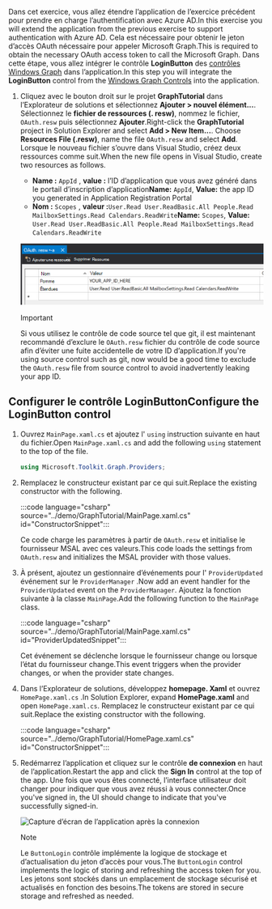 <!-- markdownlint-disable MD002 MD041 -->

<span data-ttu-id="2072b-101">Dans cet exercice, vous allez étendre l’application de l’exercice précédent pour prendre en charge l’authentification avec Azure AD.</span><span class="sxs-lookup"><span data-stu-id="2072b-101">In this exercise you will extend the application from the previous exercise to support authentication with Azure AD.</span></span> <span data-ttu-id="2072b-102">Cela est nécessaire pour obtenir le jeton d’accès OAuth nécessaire pour appeler Microsoft Graph.</span><span class="sxs-lookup"><span data-stu-id="2072b-102">This is required to obtain the necessary OAuth access token to call the Microsoft Graph.</span></span> <span data-ttu-id="2072b-103">Dans cette étape, vous allez intégrer le contrôle **LoginButton** des [contrôles Windows Graph](https://github.com/windows-toolkit/Graph-Controls) dans l’application.</span><span class="sxs-lookup"><span data-stu-id="2072b-103">In this step you will integrate the **LoginButton** control from the [Windows Graph Controls](https://github.com/windows-toolkit/Graph-Controls) into the application.</span></span>

1. <span data-ttu-id="2072b-104">Cliquez avec le bouton droit sur le projet **GraphTutorial** dans l’Explorateur de solutions et sélectionnez **Ajouter > nouvel élément...**. Sélectionnez le **fichier de ressources (. resw)**, nommez le fichier, `OAuth.resw` puis sélectionnez **Ajouter**.</span><span class="sxs-lookup"><span data-stu-id="2072b-104">Right-click the **GraphTutorial** project in Solution Explorer and select **Add > New Item...**. Choose **Resources File (.resw)**, name the file `OAuth.resw` and select **Add**.</span></span> <span data-ttu-id="2072b-105">Lorsque le nouveau fichier s’ouvre dans Visual Studio, créez deux ressources comme suit.</span><span class="sxs-lookup"><span data-stu-id="2072b-105">When the new file opens in Visual Studio, create two resources as follows.</span></span>

    - <span data-ttu-id="2072b-106">**Name :** `AppId` , **value :** l’ID d’application que vous avez généré dans le portail d’inscription d’application</span><span class="sxs-lookup"><span data-stu-id="2072b-106">**Name:** `AppId`, **Value:** the app ID you generated in Application Registration Portal</span></span>
    - <span data-ttu-id="2072b-107">**Nom :** `Scopes` , **valeur :**`User.Read User.ReadBasic.All People.Read MailboxSettings.Read Calendars.ReadWrite`</span><span class="sxs-lookup"><span data-stu-id="2072b-107">**Name:** `Scopes`, **Value:** `User.Read User.ReadBasic.All People.Read MailboxSettings.Read Calendars.ReadWrite`</span></span>

    ![Capture d’écran du fichier OAuth. resw dans l’éditeur Visual Studio](./images/edit-resources-01.png)

    > [!IMPORTANT]
    > <span data-ttu-id="2072b-109">Si vous utilisez le contrôle de code source tel que git, il est maintenant recommandé d’exclure le `OAuth.resw` fichier du contrôle de code source afin d’éviter une fuite accidentelle de votre ID d’application.</span><span class="sxs-lookup"><span data-stu-id="2072b-109">If you're using source control such as git, now would be a good time to exclude the `OAuth.resw` file from source control to avoid inadvertently leaking your app ID.</span></span>

## <a name="configure-the-loginbutton-control"></a><span data-ttu-id="2072b-110">Configurer le contrôle LoginButton</span><span class="sxs-lookup"><span data-stu-id="2072b-110">Configure the LoginButton control</span></span>

1. <span data-ttu-id="2072b-111">Ouvrez `MainPage.xaml.cs` et ajoutez l' `using` instruction suivante en haut du fichier.</span><span class="sxs-lookup"><span data-stu-id="2072b-111">Open `MainPage.xaml.cs` and add the following `using` statement to the top of the file.</span></span>

    ```csharp
    using Microsoft.Toolkit.Graph.Providers;
    ```

1. <span data-ttu-id="2072b-112">Remplacez le constructeur existant par ce qui suit.</span><span class="sxs-lookup"><span data-stu-id="2072b-112">Replace the existing constructor with the following.</span></span>

    :::code language="csharp" source="../demo/GraphTutorial/MainPage.xaml.cs" id="ConstructorSnippet":::

    <span data-ttu-id="2072b-113">Ce code charge les paramètres à partir de `OAuth.resw` et initialise le fournisseur MSAL avec ces valeurs.</span><span class="sxs-lookup"><span data-stu-id="2072b-113">This code loads the settings from `OAuth.resw` and initializes the MSAL provider with those values.</span></span>

1. <span data-ttu-id="2072b-114">À présent, ajoutez un gestionnaire d’événements pour l' `ProviderUpdated` événement sur le `ProviderManager` .</span><span class="sxs-lookup"><span data-stu-id="2072b-114">Now add an event handler for the `ProviderUpdated` event on the `ProviderManager`.</span></span> <span data-ttu-id="2072b-115">Ajoutez la fonction suivante à la classe `MainPage`.</span><span class="sxs-lookup"><span data-stu-id="2072b-115">Add the following function to the `MainPage` class.</span></span>

    :::code language="csharp" source="../demo/GraphTutorial/MainPage.xaml.cs" id="ProviderUpdatedSnippet":::

    <span data-ttu-id="2072b-116">Cet événement se déclenche lorsque le fournisseur change ou lorsque l’état du fournisseur change.</span><span class="sxs-lookup"><span data-stu-id="2072b-116">This event triggers when the provider changes, or when the provider state changes.</span></span>

1. <span data-ttu-id="2072b-117">Dans l’Explorateur de solutions, développez **homepage. Xaml** et ouvrez `HomePage.xaml.cs` .</span><span class="sxs-lookup"><span data-stu-id="2072b-117">In Solution Explorer, expand **HomePage.xaml** and open `HomePage.xaml.cs`.</span></span> <span data-ttu-id="2072b-118">Remplacez le constructeur existant par ce qui suit.</span><span class="sxs-lookup"><span data-stu-id="2072b-118">Replace the existing constructor with the following.</span></span>

    :::code language="csharp" source="../demo/GraphTutorial/HomePage.xaml.cs" id="ConstructorSnippet":::

1. <span data-ttu-id="2072b-119">Redémarrez l’application et cliquez sur le contrôle **de connexion** en haut de l’application.</span><span class="sxs-lookup"><span data-stu-id="2072b-119">Restart the app and click the **Sign In** control at the top of the app.</span></span> <span data-ttu-id="2072b-120">Une fois que vous êtes connecté, l’interface utilisateur doit changer pour indiquer que vous avez réussi à vous connecter.</span><span class="sxs-lookup"><span data-stu-id="2072b-120">Once you've signed in, the UI should change to indicate that you've successfully signed-in.</span></span>

    ![Capture d’écran de l’application après la connexion](./images/add-aad-auth-01.png)

    > [!NOTE]
    > <span data-ttu-id="2072b-122">Le `ButtonLogin` contrôle implémente la logique de stockage et d’actualisation du jeton d’accès pour vous.</span><span class="sxs-lookup"><span data-stu-id="2072b-122">The `ButtonLogin` control implements the logic of storing and refreshing the access token for you.</span></span> <span data-ttu-id="2072b-123">Les jetons sont stockés dans un emplacement de stockage sécurisé et actualisés en fonction des besoins.</span><span class="sxs-lookup"><span data-stu-id="2072b-123">The tokens are stored in secure storage and refreshed as needed.</span></span>
